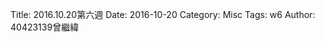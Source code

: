 Title: 2016.10.20第六週
Date: 2016-10-20
Category: Misc
Tags: w6
Author: 40423139曾繼緯



<!-- PELICAN_END_SUMMARY -->








